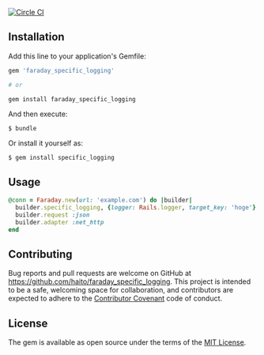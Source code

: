 [![Circle CI](https://circleci.com/gh/HaiTo/faraday_specific_logging.svg?style=svg)](https://circleci.com/gh/HaiTo/faraday_specific_logging)

## Installation

Add this line to your application's Gemfile:

```ruby
gem 'faraday_specific_logging'

# or

gem install faraday_specific_logging
```

And then execute:

    $ bundle

Or install it yourself as:

    $ gem install specific_logging

## Usage

```rb
@conn = Faraday.new(url: 'example.com') do |builder|
  builder.specific_logging, {logger: Rails.logger, target_key: 'hoge'}
  builder.request :json
  builder.adapter :net_http
end
```

## Contributing

Bug reports and pull requests are welcome on GitHub at https://github.com/haito/faraday_specific_logging. This project is intended to be a safe, welcoming space for collaboration, and contributors are expected to adhere to the [Contributor Covenant](contributor-covenant.org) code of conduct.

## License

The gem is available as open source under the terms of the [MIT License](http://opensource.org/licenses/MIT).


